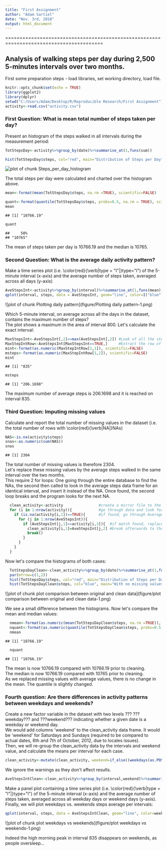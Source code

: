 ```yaml
---
title: "First Assignment"
author: "Adam Sartiel"
date: "Nov. 3rd, 2018"
output: html_document
---
```

========================================================================================  

## Analysis of walking steps per day during 2,500 5-minutes intervals over two months.  
First some preparation steps - load libraries, set working directory, load file.


```r
knitr::opts_chunk$set(echo = TRUE)
library(ggplot2)
library(dplyr)
setwd("C:/Users/Adam/Desktop/R/Reproducible Research/First Assignment")
activity<-read.csv("activity.csv")
```

### First Question: What is mean total number of steps taken per day?
Present an histogram of the steps walked in all intervals during the measurement period:


```r
TotStepsDay<-activity%>%group_by(date)%>%summarise_at(1,funs(sum))

hist(TotStepsDay$steps, col="red", main="Distribution of Steps per Day", xlab="Total Steps")
```

![plot of chunk Steps_per_day_histogram](figure/Steps_per_day_histogram-1.png)
  
  The total steps per day were calculated and charted over the histogram above.



```r
mean<-format(mean(TotStepsDay$steps, na.rm =TRUE), scientific=FALSE)

quant<-format(quantile(TotStepsDay$steps, probs=0.5, na.rm = TRUE), scientific = FALSE)
mean
```

```
## [1] "10766.19"
```

```r
quant
```

```
##     50% 
## "10765"
```
  The mean of steps taken per day is 10766.19 and the median is 10765.  
    
### Second Question: What is the average daily activity pattern?  
Make a time series plot (i.e. \color{red}{\verb|type = "l"|}type="l") of the 5-minute interval (x-axis) and the average number of steps taken, averaged across all days (y-axis)


```r
AveStepsInt<-activity%>%group_by(interval)%>%summarise_at(1,funs(mean), na.rm=TRUE)
qplot(interval, steps, data = AveStepsInt, geom="line", color=I("blue"))
```

![plot of chunk Plotting daily pattern](figure/Plotting daily pattern-1.png)
  
  Which 5-minute interval, on average across all the days in the dataset, contains the maximum number of steps?    
  The plot shows a maximum in the area of interval 800. Let's calculate the exact interval:

```r
MaxStepsInt<-AveStepsInt[,2]==max(AveStepsInt[,2]) #Look of all the steps in intervals, which equals the maximum
MaxStepIntRow<-AveStepsInt[MaxStepsInt==TRUE,]     #Extract the row of the maximum steps interval
mint<-format(as.numeric(MaxStepIntRow[1,1]), scientific=FALSE)
msteps<-format(as.numeric(MaxStepIntRow[1,2]), scientific=FALSE)
mint
```

```
## [1] "835"
```

```r
msteps
```

```
## [1] "206.1698"
```
  The maximum number of average steps is 206.1698 and it is reached on interval 835. 
    
### Third Question: Imputing missing values
Calculate and report the total number of missing values in the dataset (i.e. the total number of rows with \color{red}{\verb|NA|}NAs)


```r
NAS<-is.na(activity$steps)
snas<-as.numeric(sum(NAS))
snas
```

```
## [1] 2304
```
  The total number of missing values is therefore 2304.  
  Let's replace these missing values by the average steps walked in the same interval over the two months.  
  This require 2 for loops: One going through the entire database to find the NAs, the second then called to look in the average steps data frame for an identical interval, and insert it instead of the NA. Once found, the second loop breaks and the program looks for the next NA.

```r
  clean_activity<-activity                #create a mirror file to the activity data
  for (i in 1:nrow(activity)){            #go through data and look for NAs
    if (is.na(activity[i,1])==TRUE){      #if found, go through Average Steps frame and look for match  
      for (j in 1:nrow(AveStepsInt)){
        if (AveStepsInt[j,1]==activity[i,3]){  #if match found, replace NA with the average in the new mirror file
          clean_activity[i,1]=AveStepsInt[j,2] #break afterwards to the next NA.
          break()
        }
      }
    }   
  }
```

  Now let's compare the histograms of both cases:


```r
  TotStepsDayClean<-clean_activity%>%group_by(date)%>%summarise_at(1,funs(sum))
  par(mfrow=c(1,2))
  hist(TotStepsDay$steps, col="red", main="Distribution of Steps per Day", xlab="Total Steps")
  hist(TotStepsDayClean$steps, col="blue", main="With no missing values", xlab="Total Steps")
```

![plot of chunk plot comparison between original and clean data](figure/plot comparison between original and clean data-1.png)
    
  We see a small difference between the histograms. Now let's compare the mean and median values:  
  

```r
  nmean<-format(as.numeric(mean(TotStepsDayClean$steps, na.rm =TRUE)), scientific=FALSE)
  nquant<-format(as.numeric(quantile(TotStepsDayClean$steps, probs=0.5, na.rm = TRUE)), scientific=FALSE)
  nmean
```

```
## [1] "10766.19"
```

```r
  nquant
```

```
## [1] "10766.19"
```
  
  The mean is now 10766.19 compared with 10766.19 prior to cleaning.  
  The median is now 10766.19 compared with 10765 prior to cleaning.  
  As we replaced missing values with average values, there is no change in the mean. The quantile is slightly changed.      
  
### Fourth question: Are there differences in activity patterns between weekdays and weekends?  
  Create a new factor variable in the dataset with two levels ??? ???weekday??? and ???weekend??? indicating whether a given date is a weekday or weekend day.  
  We would add columns 'weekend' to the clean_activity data frame. It would be 'weekend' for Saturdays and Sundays (required to be compared to actual dates, 6th and 7th of October, 2012, due to locales issues).  
  Then, we will re-group the clean_activity data by the intervals and weekend value, and calculate the means per interval for each case.  
  

```r
clean_activity<-mutate(clean_activity, weekend=if_else((weekdays(as.POSIXlt(date, format="%Y-%m-%d"))==weekdays(as.POSIXlt("2012-10-06", format="%Y-%m-%d"))|weekdays(as.POSIXlt(date, format="%Y-%m-%d"))==weekdays(as.POSIXlt("2012-10-07", format="%Y-%m-%d"))), "Weekend", "Weekday"))
```
  We ignore the warnings as they don't affect results.  
  

```r
AveStepsIntClean<-clean_activity%>%group_by(interval,weekend)%>%summarise_at(1,funs(mean), na.rm=TRUE)
```
Make a panel plot containing a time series plot (i.e. \color{red}{\verb|type = "l"|}type="l") of the 5-minute interval (x-axis) and the average number of steps taken, averaged across all weekday days or weekend days (y-axis).  
  Finally, we will plot weekdays vs. weekends steps average per intervals:
  

```r
qplot(interval, steps, data = AveStepsIntClean, geom="line", color=weekend, facets=weekend~.)
```

![plot of chunk plot weekdays vs weekends](figure/plot weekdays vs weekends-1.png)

  Indeed the high morning peak in interval 835 disappears on weekends, as people oversleep...  
  
